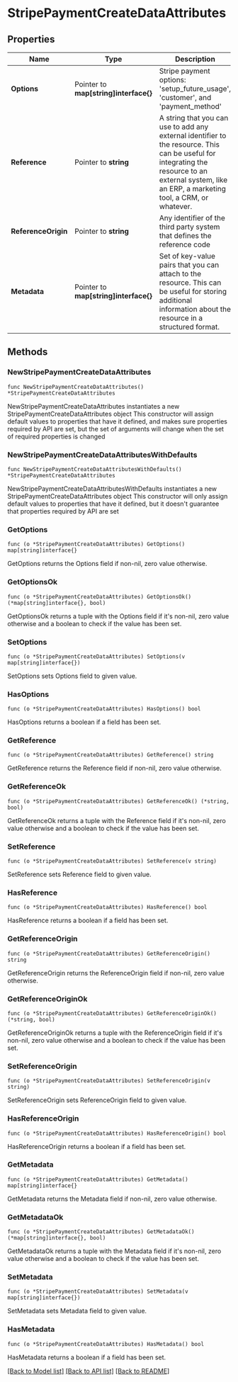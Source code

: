 # StripePaymentCreateDataAttributes

## Properties

Name | Type | Description | Notes
------------ | ------------- | ------------- | -------------
**Options** | Pointer to **map[string]interface{}** | Stripe payment options: &#39;setup_future_usage&#39;, &#39;customer&#39;, and &#39;payment_method&#39; | [optional] 
**Reference** | Pointer to **string** | A string that you can use to add any external identifier to the resource. This can be useful for integrating the resource to an external system, like an ERP, a marketing tool, a CRM, or whatever. | [optional] 
**ReferenceOrigin** | Pointer to **string** | Any identifier of the third party system that defines the reference code | [optional] 
**Metadata** | Pointer to **map[string]interface{}** | Set of key-value pairs that you can attach to the resource. This can be useful for storing additional information about the resource in a structured format. | [optional] 

## Methods

### NewStripePaymentCreateDataAttributes

`func NewStripePaymentCreateDataAttributes() *StripePaymentCreateDataAttributes`

NewStripePaymentCreateDataAttributes instantiates a new StripePaymentCreateDataAttributes object
This constructor will assign default values to properties that have it defined,
and makes sure properties required by API are set, but the set of arguments
will change when the set of required properties is changed

### NewStripePaymentCreateDataAttributesWithDefaults

`func NewStripePaymentCreateDataAttributesWithDefaults() *StripePaymentCreateDataAttributes`

NewStripePaymentCreateDataAttributesWithDefaults instantiates a new StripePaymentCreateDataAttributes object
This constructor will only assign default values to properties that have it defined,
but it doesn't guarantee that properties required by API are set

### GetOptions

`func (o *StripePaymentCreateDataAttributes) GetOptions() map[string]interface{}`

GetOptions returns the Options field if non-nil, zero value otherwise.

### GetOptionsOk

`func (o *StripePaymentCreateDataAttributes) GetOptionsOk() (*map[string]interface{}, bool)`

GetOptionsOk returns a tuple with the Options field if it's non-nil, zero value otherwise
and a boolean to check if the value has been set.

### SetOptions

`func (o *StripePaymentCreateDataAttributes) SetOptions(v map[string]interface{})`

SetOptions sets Options field to given value.

### HasOptions

`func (o *StripePaymentCreateDataAttributes) HasOptions() bool`

HasOptions returns a boolean if a field has been set.

### GetReference

`func (o *StripePaymentCreateDataAttributes) GetReference() string`

GetReference returns the Reference field if non-nil, zero value otherwise.

### GetReferenceOk

`func (o *StripePaymentCreateDataAttributes) GetReferenceOk() (*string, bool)`

GetReferenceOk returns a tuple with the Reference field if it's non-nil, zero value otherwise
and a boolean to check if the value has been set.

### SetReference

`func (o *StripePaymentCreateDataAttributes) SetReference(v string)`

SetReference sets Reference field to given value.

### HasReference

`func (o *StripePaymentCreateDataAttributes) HasReference() bool`

HasReference returns a boolean if a field has been set.

### GetReferenceOrigin

`func (o *StripePaymentCreateDataAttributes) GetReferenceOrigin() string`

GetReferenceOrigin returns the ReferenceOrigin field if non-nil, zero value otherwise.

### GetReferenceOriginOk

`func (o *StripePaymentCreateDataAttributes) GetReferenceOriginOk() (*string, bool)`

GetReferenceOriginOk returns a tuple with the ReferenceOrigin field if it's non-nil, zero value otherwise
and a boolean to check if the value has been set.

### SetReferenceOrigin

`func (o *StripePaymentCreateDataAttributes) SetReferenceOrigin(v string)`

SetReferenceOrigin sets ReferenceOrigin field to given value.

### HasReferenceOrigin

`func (o *StripePaymentCreateDataAttributes) HasReferenceOrigin() bool`

HasReferenceOrigin returns a boolean if a field has been set.

### GetMetadata

`func (o *StripePaymentCreateDataAttributes) GetMetadata() map[string]interface{}`

GetMetadata returns the Metadata field if non-nil, zero value otherwise.

### GetMetadataOk

`func (o *StripePaymentCreateDataAttributes) GetMetadataOk() (*map[string]interface{}, bool)`

GetMetadataOk returns a tuple with the Metadata field if it's non-nil, zero value otherwise
and a boolean to check if the value has been set.

### SetMetadata

`func (o *StripePaymentCreateDataAttributes) SetMetadata(v map[string]interface{})`

SetMetadata sets Metadata field to given value.

### HasMetadata

`func (o *StripePaymentCreateDataAttributes) HasMetadata() bool`

HasMetadata returns a boolean if a field has been set.


[[Back to Model list]](../README.md#documentation-for-models) [[Back to API list]](../README.md#documentation-for-api-endpoints) [[Back to README]](../README.md)


